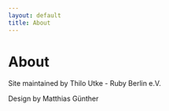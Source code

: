 ```yaml
---
layout: default
title: About
---
```


# About

Site maintained by Thilo Utke - Ruby Berlin e.V.

Design by Matthias Günther


